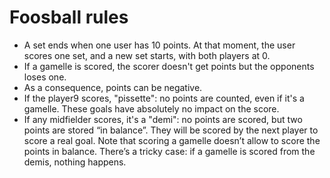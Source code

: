 # Foosball rules
- A set ends when one user has 10 points. At that moment, the user scores one set, and a new set starts, with both players at 0.
- If a gamelle is scored, the scorer doesn't get points but the opponents loses one.
- As a consequence, points can be negative.
- If the player9 scores, "pissette": no points are counted, even if it's a gamelle. These goals have absolutely no impact on the score.
- If any midfielder scores, it's a "demi": no points are scored, but two points are stored “in
balance”. They will be scored by the next player to score a real goal. Note that scoring a
gamelle doesn’t allow to score the points in balance. There’s a tricky case: if a gamelle is
scored from the demis, nothing happens.